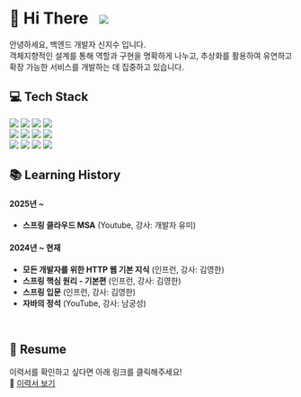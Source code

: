 # 👋 Hi There  &nbsp; <a href="https://hits.seeyoufarm.com"><img src="https://hits.seeyoufarm.com/api/count/incr/badge.svg?url=https%3A%2F%2Fgithub.com%2FJisu-Shin&count_bg=%2379C83D&title_bg=%23555555&icon=&icon_color=%23E7E7E7&title=hits&edge_flat=false"/></a>
안녕하세요, 백엔드 개발자 신지수 입니다. <br>
객체지향적인 설계를 통해 역할과 구현을 명확하게 나누고, 추상화를 활용하여 유연하고 확장 가능한 서비스를 개발하는 데 집중하고 있습니다.
<br>


## 💻 Tech Stack
<img src="https://img.shields.io/badge/java-007396?style=for-the-badge&logo=java&logoColor=white">  <img src="https://img.shields.io/badge/spring-6DB33F?style=for-the-badge&logo=spring&logoColor=white">  <img src="https://img.shields.io/badge/spring batch-6DB33F?style=for-the-badge&logo=springboot&logoColor=white"> <img src=" https://img.shields.io/badge/junit-%23E33332?style=for-the-badge&logo=junit5&logoColor=white"> <br>
<img src="https://img.shields.io/badge/html5-E34F26?style=for-the-badge&logo=html5&logoColor=white"> <img src="https://img.shields.io/badge/css-1572B6?style=for-the-badge&logo=css3&logoColor=white"> <img src="https://img.shields.io/badge/javascript-F7DF1E?style=for-the-badge&logo=javascript&logoColor=black"> <img src="https://img.shields.io/badge/jquery-0769AD?style=for-the-badge&logo=jquery&logoColor=white">  <br>
<img src="https://img.shields.io/badge/linux-FCC624?style=for-the-badge&logo=linux&logoColor=black"> <img src="https://img.shields.io/badge/oracle-F80000?style=for-the-badge&logo=oracle&logoColor=white">  <img src="https://img.shields.io/badge/git-F05032?style=for-the-badge&logo=git&logoColor=white"> <img src="https://img.shields.io/badge/github-181717?style=for-the-badge&logo=github&logoColor=white"> <br>


## 📚 Learning History
#### 2025년 ~
- **스프링 클라우드 MSA** (Youtube, 강사: 개발자 유미)
#### 2024년 ~ 현재 
- **모든 개발자를 위한 HTTP 웹 기본 지식** (인프런, 강사: 김영한)
- **스프링 핵심 원리 - 기본편** (인프런, 강사: 김영한) 
- **스프링 입문** (인프런, 강사: 김영한) 
- **자바의 정석** (YouTube, 강사: 남궁성) 
<br>


## 💼 Resume
이력서를 확인하고 싶다면 아래 링크를 클릭해주세요! <br>
🔗 [이력서 보기](https://www.rallit.com/resumes/261026@sjszzang3053/%EC%8B%A0%EC%A7%80%EC%88%98?theme=STANDARD)
<br>
